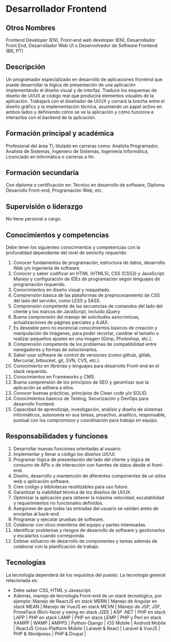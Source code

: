 # Desarrollador Frontend

## Otros Nombres

Frontend Developer (EN), Front-end web developer (EN), Desarrollador Front End, Desarrollador Web UI o Desenvolvedor de Software Frontend (BR, PT)

## Descripción

Un programador especializado en desarrollo de aplicaciones frontend que puede desarrollar la lógica de presentación de una aplicación implementando el diseño visual y de interfaz. Traduce los esquemas de diseño de UI/UX al código real que producirá elementos visuales de la aplicación. Trabajará con el diseñador de UI/UX y cerrará la brecha entre el diseño gráfico y la implementación técnica, asumiendo un papel activo en ambos lados y definiendo cómo se ve la aplicación y cómo funciona e interactúa con el backend de la aplicación.

## Formación principal y académica

Profesional del área TI, titulado en carreras como: Analista Programador, Analista de Sistemas, Ingeniero de Sistemas, Ingeniería Informática, Licenciado en Informática o carreras a fin. 

## Formación secundaria

Con diploma o certificación en: Técnico en desarrollo de software, Diploma Desarrollo Front-end, Programación Web, etc. 

## Supervisión o liderazgo

No tiene personal a cargo.

## Conocimientos y competencias

Debe tener los siguientes conocimientos y competencias con la profundidad dependiente del nivel de seniority requerido:

1. Conocer fundamentos de programación, estructura de datos, desarrollo Web y/o ingeniería de software.
2. Conocer y saber codificar en HTML (HTML5), CSS (CSS3) y JavaScript. 
Manejo y configuración de IDEs de programación según lenguajes de programación requerido. 
3. Conocimientos en diseño visual y maquetado. 
4. Comprensión básica de las plataformas de preprocesamiento de CSS del lado del servidor, como LESS y SASS.
5. Comprensión competente de las secuencias de comandos del lado del cliente y los marcos de JavaScript, incluido jQuery
6. Buena comprensión del manejo de solicitudes asincrónicas, actualizaciones de páginas parciales y AJAX.
7. Es deseable pero no escencial conocimientos básicos de creación y manipulación de imágenes, para poder recortar, cambiar el tamaño o realizar pequeños ajustes en una imagen (Gimp, Photoshop, etc.).
8. Comprensión competente de los problemas de compatibilidad entre navegadores y formas de solucionarlos.
9. Saber usar software de control de versiones (como github, gitlab, Mercurial, bitbucket, git, SVN, CVS, etc.). 
10. Conocimiento en librerías y lenguajes para desarrollo Front-end en el stack requerido.
11. Conocimientos en Frameworks y CMS. 
12. Buena comprensión de los principios de SEO y garantizar que la aplicación se adhiera a ellos. 
13. Conocer buenas prácticas, principios de Clean code y/o SOLID. 
14. Conocimientos básicos de Testing, Securización y DevOps para desarrollo frontend. 
15. Capacidad de aprendizaje, investigación, análisis y diseño de sistemas informáticos, autonomía en sus tareas, proactivo, analítico, responsable, puntual con los compromisos y coordinación para trabajo en equipo. 

## Responsabilidades y funciones

1. Desarrollar nuevas funciones orientadas al usuario.
2. Implementar y llevar a código los diseños UX/UI.
3. Programar lógica de presentación del lado del cliente y lógica de consumo de APIs o de interacción con fuentes de datos desde el front-end. 
4. Diseño, desarrollo y mantención de diferentes componentes de un sitios web o aplicación software.
5. Cree código y bibliotecas reutilizables para uso futuro.
6. Garantizar la viabilidad técnica de los diseños de UI/UX.
7. Optimizar la aplicación para obtener la máxima velocidad, escalabilidad y requerimientos no funcionales definidos.
8. Asegúrese de que todas las entradas del usuario se validen antes de enviarlas al back-end.
9. Programar y ejecutar pruebas de software.
10. Colaborar con otros miembros del equipo y partes interesadas.
11. Identificar problemas y riesgos de desarrollo de software y gestionarlos y escalarlos cuando corresponda. 
12. Estimar esfuerzo de desarrollo de componentes y tareas además de colaborar con la planificación de trabajo. 

## Tecnologías

La tecnología dependerá de los requisitos del puesto. La tecnología general relacionada es:
- Debe saber CSS, HTML y Javascript.
- Además, manejo de tecnología Front-end de un stack tecnológico, por ejemplo: Manejo de ReactJS en stack MERN | Manejo de Angular en stack MEAN | Manejo de VueJS en stack MEVN | Manejo de JSP, JSF, PrimeFace (Rich-face) y swing en stack J2EE | ASP .NET | PHP en stack LAPP | PHP en stack LAMP | PHP en stack LEMP | PHP y Perl en stack XAMPP | WAMP | AMPPS | Python-Django | iOS Mobile | Android Mobile | ReactJS Cross-Platform Mobile | Laravel & React | Laravel & VueJS | PHP & Wordpress | PHP & Drupal |  
